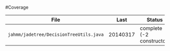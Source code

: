 #Coverage

| File	| Last	| Status	|
|---	|---	|---	|
| `jahmm/jadetree/DecisionTreeUtils.java`	| 20140317	| complete (-2 constructor)	|
